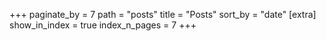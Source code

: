 +++
paginate_by = 7
path = "posts"
title = "Posts"
sort_by = "date"
[extra]
show_in_index = true
index_n_pages = 7
+++
